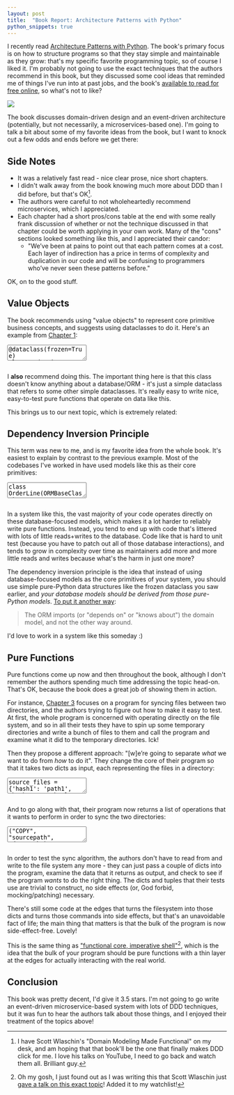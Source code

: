 ```yaml
---
layout: post
title:  "Book Report: Architecture Patterns with Python"
python_snippets: true
---
```


I recently read [Architecture Patterns with Python](https://www.cosmicpython.com/). The book's primary focus is on how to structure programs so that they stay simple and maintainable as they grow: that's my specific favorite programming topic, so of course I liked it. I'm probably not going to use the exact techniques that the authors recommend in this book, but they discussed some cool ideas that reminded me of things I've run into at past jobs, and the book's [available to read for free online](https://www.cosmicpython.com/book/preface.html), so what's not to like?

<img src="{{site.baseurl}}/assets/img/architecture_patterns_with_python.jpg" />

The book discusses domain-driven design and an event-driven architecture (potentially, but not necessarily, a microservices-based one). I'm going to talk a bit about some of my favorite ideas from the book, but I want to knock out a few odds and ends before we get there:

## Side Notes
* It was a relatively fast read - nice clear prose, nice short chapters.
* I didn't walk away from the book knowing much more about DDD than I did before, but that's OK[^1].
* The authors were careful to not wholeheartedly recommend microservices, which I appreciated.
* Each chapter had a short pros/cons table at the end with some really frank discussion of whether or not the technique discussed in that chapter could be worth applying in your own work. Many of the "cons" sections looked something like this, and I appreciated their candor:
  * "We’ve been at pains to point out that each pattern comes at a cost. Each layer of indirection has a price in terms of complexity and duplication in our code and will be confusing to programmers who’ve never seen these patterns before."

OK, on to the good stuff.

## Value Objects

The book recommends using "value objects" to represent core primitive business concepts, and suggests using dataclasses to do it. Here's an example from [Chapter 1](https://www.cosmicpython.com/book/chapter_01_domain_model.html#_dataclasses_are_great_for_value_objects):

<textarea class="hidden">
@dataclass(frozen=True)
class OrderLine:
    order_id: OrderReference
    sku: ProductReference
    qty: Quantity
</textarea>
<pre class="cm-s-friendship-bracelet"></pre>

I **also** recommend doing this. The important thing here is that this class doesn't know anything about a database/ORM - it's just a simple dataclass that refers to some other simple dataclasses. It's really easy to write nice, easy-to-test pure functions that operate on data like this.

This brings us to our next topic, which is extremely related:

## Dependency Inversion Principle

This term was new to me, and is my favorite idea from the whole book. It's easiest to explain by contrast to the previous example. Most of the codebases I've worked in have used models like this as their core primitives:

<textarea class="hidden">
class OrderLine(ORMBaseClass):
	order_id = orm.ForeignKey(Order)
	sku = orm.ForeignKey(Product)
	qty = orm.IntegerField()
</textarea>
<pre class="cm-s-friendship-bracelet"></pre>

In a system like this, the vast majority of your code operates directly on these database-focused models, which makes it a lot harder to reliably write pure functions. Instead, you tend to end up with code that's littered with lots of little reads+writes to the database. Code like that is hard to unit test (because you have to patch out all of those database interactions), and tends to grow in complexity over time as maintainers add more and more little reads and writes because what's the harm in just one more?

The dependency inversion principle is the idea that instead of using database-focused models as the core primitives of your system, you should use simple pure-Python data structures like the frozen dataclass you saw earlier, and _your database models should be derived from those pure-Python models_. [To put it another way](https://www.cosmicpython.com/book/chapter_02_repository.html#_inverting_the_dependency_orm_depends_on_model):

> The ORM imports (or "depends on" or "knows about") the domain model, and not the other way around.

I'd love to work in a system like this someday :)

## Pure Functions

Pure functions come up now and then throughout the book, although I don't remember the authors spending much time addressing the topic head-on. That's OK, because the book does a great job of showing them in action.

For instance, [Chapter 3](https://www.cosmicpython.com/book/chapter_03_abstractions.html) focuses on a program for syncing files between two directories, and the authors trying to figure out how to make it easy to test. At first, the whole program is concerned with operating directly on the file system, and so in all their tests they have to spin up some temporary directories and write a bunch of files to them and call the program and examine what it did to the temporary directories. Ick!

Then they propose a different approach: "[w]e’re going to separate _what_ we want to do from _how_ to do it". They change the core of their program so that it takes two dicts as input, each representing the files in a directory:

<textarea class="hidden">
source_files = {'hash1': 'path1', 'hash2': 'path2'}
dest_files = {'hash1': 'path1', 'hash2': 'pathX'}
</textarea>
<pre class="cm-s-friendship-bracelet"></pre>

And to go along with that, their program now returns a list of operations that it wants to perform in order to sync the two directories:

<textarea class="hidden">
("COPY", "sourcepath", "destpath"),
("MOVE", "old", "new"),
</textarea>
<pre class="cm-s-friendship-bracelet"></pre>

In order to test the sync algorithm, the authors don't have to read from and write to the file system any more - they can just pass a couple of dicts into the program, examine the data that it returns as output, and check to see if the program _wants_ to do the right thing. The dicts and tuples that their tests use are trivial to construct, no side effects (or, God forbid, mocking/patching) necessary.

There's still some code at the edges that turns the filesystem into those dicts and turns those commands into side effects, but that's an unavoidable fact of life; the main thing that matters is that the bulk of the program is now side-effect-free. Lovely!

This is the same thing as ["functional core, imperative shell"](https://www.destroyallsoftware.com/screencasts/catalog/functional-core-imperative-shell)[^2], which is the idea that the bulk of your program should be pure functions with a thin layer at the edges for actually interacting with the real world.


## Conclusion

This book was pretty decent, I'd give it 3.5 stars. I'm not going to go write an event-driven microservice-based system with lots of DDD techniques, but it was fun to hear the authors talk about those things, and I enjoyed their treatment of the topics above!


[^1]: I have Scott Wlaschin's "Domain Modeling Made Functional" on my desk, and am hoping that that book'll be the one that finally makes DDD click for me. I love his talks on YouTube, I need to go back and watch them all. Brilliant guy.

[^2]: Oh my gosh, I just found out as I was writing this that Scott Wlaschin just [gave a talk on this exact topic](https://www.youtube.com/watch?v=P1vES9AgfC4)! Added it to my watchlist!

